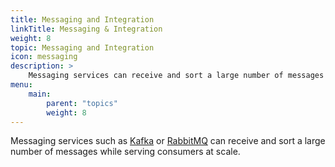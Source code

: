 ```yaml
---
title: Messaging and Integration
linkTitle: Messaging & Integration
weight: 8
topic: Messaging and Integration
icon: messaging
description: >
    Messaging services can receive and sort a large number of messages while serving consumers at scale. 
menu:
    main:
        parent: "topics"
        weight: 8
---
```


Messaging services such as [Kafka](/guides/messaging-and-integration/kafka-gs) or [RabbitMQ](/guides/messaging-and-integration/rabbitmq-gs/) can receive and sort a large number of messages while serving consumers at scale.   